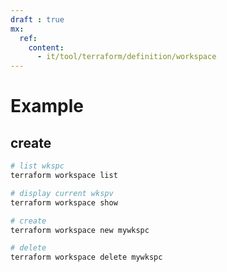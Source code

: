 ```yaml
---
draft : true
mx:
  ref:
    content:
      - it/tool/terraform/definition/workspace
---
```


# Example
## create
```powershell
# list wkspc
terraform workspace list

# display current wkspv
terraform workspace show

# create
terraform workspace new mywkspc

# delete
terraform workspace delete mywkspc
```